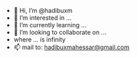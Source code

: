 - 👋 Hi, I’m @hadibuxm
- 👀 I’m interested in ...
- 🌱 I’m currently learning ...
- 💞️ I’m looking to collaborate on ...
- where ... is infinity
- 📫 mail to: hadibuxmahessar@gmail.com

<!---
hadibuxm/hadibuxm is a ✨ special ✨ repository because its `README.md` (this file) appears on your GitHub profile.
You can click the Preview link to take a look at your changes.
--->
